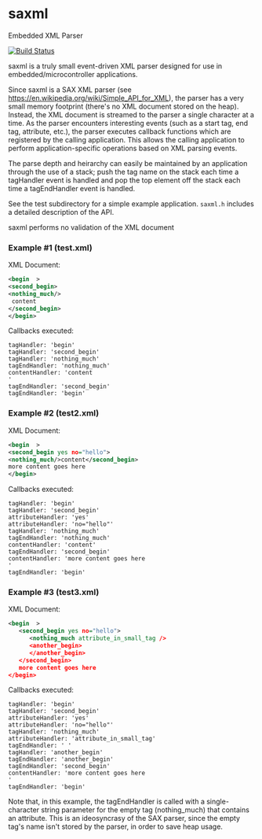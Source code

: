 # saxml
Embedded XML Parser

[![Build Status](https://travis-ci.org/zorxx/saxml.svg?branch=master)](https://travis-ci.org/zorxx/saxml)

saxml is a truly small event-driven XML parser designed for use in embedded/microcontroller applications.

Since saxml is a SAX XML parser (see https://en.wikipedia.org/wiki/Simple_API_for_XML), the parser has a very small memory footprint (there's no XML document stored on the heap). Instead, the XML document is streamed to the parser a single character at a time. As the parser encounters interesting events (such as a start tag, end tag, attribute, etc.), the parser executes callback functions which are registered by the calling application. This allows the calling application to perform application-specific operations based on XML parsing events.

The parse depth and heirarchy can easily be maintained by an application through the use of a stack; push the tag name on the stack each time a tagHandler event is handled and pop the top element off the stack each time a tagEndHandler event is handled.

See the test subdirectory for a simple example application. `saxml.h` includes a detailed description of the API.

saxml performs no validation of the XML document

### Example #1 (test.xml)

XML Document: 
```xml
<begin  > 
<second_begin>
<nothing_much/>
 content
</second_begin>
</begin>
```
Callbacks executed:

```
tagHandler: 'begin'
tagHandler: 'second_begin'
tagHandler: 'nothing_much'
tagEndHandler: 'nothing_much'
contentHandler: 'content
'
tagEndHandler: 'second_begin'
tagEndHandler: 'begin'

```

### Example #2 (test2.xml)

XML Document: 
```xml
<begin  > 
<second_begin yes no="hello">
<nothing_much/>content</second_begin>
more content goes here
</begin>
```

Callbacks executed:
```
tagHandler: 'begin'
tagHandler: 'second_begin'
attributeHandler: 'yes'
attributeHandler: 'no="hello"'
tagHandler: 'nothing_much'
tagEndHandler: 'nothing_much'
contentHandler: 'content'
tagEndHandler: 'second_begin'
contentHandler: 'more content goes here
'
tagEndHandler: 'begin'
```

### Example #3 (test3.xml)

XML Document: 
```xml
<begin  > 
   <second_begin yes no="hello">
      <nothing_much attribute_in_small_tag />
      <another_begin>
      </another_begin>
   </second_begin>
   more content goes here
</begin>
```

Callbacks executed:
```
tagHandler: 'begin'
tagHandler: 'second_begin'
attributeHandler: 'yes'
attributeHandler: 'no="hello"'
tagHandler: 'nothing_much'
attributeHandler: 'attribute_in_small_tag'
tagEndHandler: ' '
tagHandler: 'another_begin'
tagEndHandler: 'another_begin'
tagEndHandler: 'second_begin'
contentHandler: 'more content goes here
'
tagEndHandler: 'begin'
```
Note that, in this example, the tagEndHandler is called with a single-character string parameter for the empty tag (nothing_much) that contains an attribute. This is an ideosyncrasy of the SAX parser, since the empty tag's name isn't stored by the parser, in order to save heap usage.
